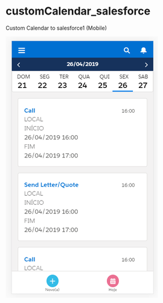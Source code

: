 # customCalendar_salesforce
Custom Calendar to salesforce1 (Mobile)

![alt text](https://github.com/carlospess0a/customCalendar_salesforce/blob/master/Capture.PNG?raw=true)
